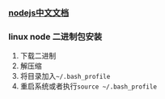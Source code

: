 ### [nodejs中文文档](https://github.com/DavidCai1993/nodejs-api-doc)
### linux node 二进制包安装
1. 下载二进制
2. 解压缩
3. 将目录加入`~/.bash_profile`
4. 重启系统或者执行`source ~/.bash_profile`
